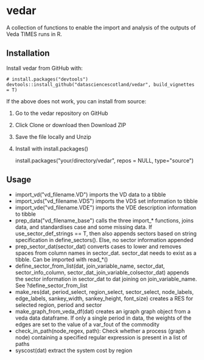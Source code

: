 # vedar
A collection of functions to enable the import and analysis of the outputs of Veda TIMES runs in R.


## Installation

Install vedar from GitHub with:

    # install.packages("devtools")
    devtools::install_github("datasciencescotland/vedar", build_vignettes = T)

If the above does not work, you can install from source:

1. Go to the vedar repository on GitHub
2. Click Clone or download then Download ZIP
3. Save the file locally  and Unzip
4. Install with install.packages()

    install.packages("your/directory/vedar", repos = NULL,
                 type="source")
                 
## Usage

- import_vd("vd_filename.VD") imports the VD data to a tibble
- import_vds("vd_filename.VDS") imports the VDS set information to tibble
- import_vde("vd_filename.VDE") imports the VDE  description information to tibble
- prep_data("vd_filename_base") calls the three import_* functions, joins data, and standardises case and some missing data. If use_sector_def_strings == T, then also appends sectors based on string specification in define_sectors(). Else, no sector information appended
- prep_sector_dat(sector_dat) converts cases to lower and removes spaces from column names in sector_dat. sector_dat needs to exist as a tibble. Can be imported with read_*()
- define_sector_from_list(dat, join_variable_name, sector_dat, sector_info_column, sector_dat_join_variable_colsector_dat) appends the sector information in sector_dat to dat joining on join_variable_name. See ?define_sector_from_list
- make_res(dat, period_select, region_select, sector_select, node_labels, edge_labels, sankey_width,  sankey_height, font_size)  creates a RES for selected region, period and sector
- make_graph_from_veda_df(dat) creates an igraph graph object from a veda data dataframe. If only a single period in data, the weights of the edges are set to the value of a var_fout of the commodity
- check_in_path(node_regex, path): Check whether a process (graph node) containing a specified regular expression is present in a list of paths
- syscost(dat) extract the system cost by region
